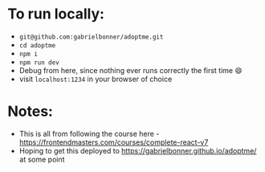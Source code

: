 # To run locally:

- `git@github.com:gabrielbonner/adoptme.git`
- `cd adoptme`
- `npm i`
- `npm run dev`
- Debug from here, since nothing ever runs correctly the first time 😄
- visit `localhost:1234` in your browser of choice

# Notes:

- This is all from following the course here - https://frontendmasters.com/courses/complete-react-v7
- Hoping to get this deployed to https://gabrielbonner.github.io/adoptme/ at some point
